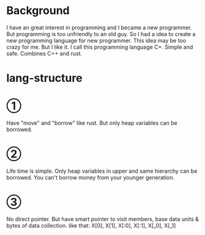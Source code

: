# Background
I have an great interest in programming and I became a new programmer. 
But programming is too unfriendly to an old guy.
So I had a idea to create a new programming language for new programmer.
This idea may be too crazy for me. But I like it.
I call this programming language C+. Simple and safe. Combines C++ and rust.
# lang-structure
# ① 
Have "move" and "borrow" like rust. But only heap variables can be borrowed.
# ② 
Life time is simple. Only heap variables in upper and same hierarchy can be borrowed.
  You can't borrow money from your younger generation.
# ③ 
No direct pointer. But have smart pointer to visit members, base data units & bytes of data collection.
  like that: X[0], X[1], X[:0], X[:1], X[_0], X[_1]

